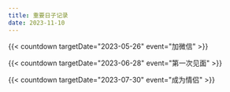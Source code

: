```yaml
---
title: 重要日子记录
date: 2023-11-10
---
```





{{< countdown targetDate="2023-05-26" event="加微信" >}} 

{{< countdown targetDate="2023-06-28" event="第一次见面" >}} 

{{< countdown targetDate="2023-07-30" event="成为情侣" >}} 







